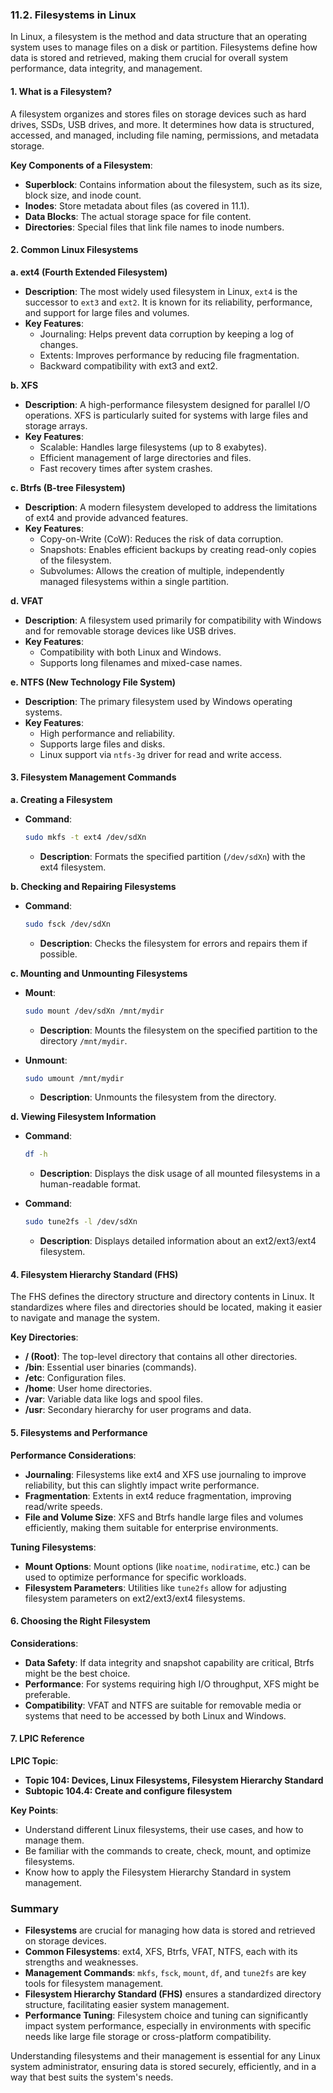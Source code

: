 ### 11.2. Filesystems in Linux

In Linux, a filesystem is the method and data structure that an operating system uses to manage files on a disk or partition. Filesystems define how data is stored and retrieved, making them crucial for overall system performance, data integrity, and management.

#### 1. **What is a Filesystem?**

A filesystem organizes and stores files on storage devices such as hard drives, SSDs, USB drives, and more. It determines how data is structured, accessed, and managed, including file naming, permissions, and metadata storage.

**Key Components of a Filesystem**:
- **Superblock**: Contains information about the filesystem, such as its size, block size, and inode count.
- **Inodes**: Store metadata about files (as covered in 11.1).
- **Data Blocks**: The actual storage space for file content.
- **Directories**: Special files that link file names to inode numbers.

#### 2. **Common Linux Filesystems**

**a. ext4 (Fourth Extended Filesystem)**
- **Description**: The most widely used filesystem in Linux, `ext4` is the successor to `ext3` and `ext2`. It is known for its reliability, performance, and support for large files and volumes.
- **Key Features**:
  - Journaling: Helps prevent data corruption by keeping a log of changes.
  - Extents: Improves performance by reducing file fragmentation.
  - Backward compatibility with ext3 and ext2.

**b. XFS**
- **Description**: A high-performance filesystem designed for parallel I/O operations. XFS is particularly suited for systems with large files and storage arrays.
- **Key Features**:
  - Scalable: Handles large filesystems (up to 8 exabytes).
  - Efficient management of large directories and files.
  - Fast recovery times after system crashes.

**c. Btrfs (B-tree Filesystem)**
- **Description**: A modern filesystem developed to address the limitations of ext4 and provide advanced features.
- **Key Features**:
  - Copy-on-Write (CoW): Reduces the risk of data corruption.
  - Snapshots: Enables efficient backups by creating read-only copies of the filesystem.
  - Subvolumes: Allows the creation of multiple, independently managed filesystems within a single partition.

**d. VFAT**
- **Description**: A filesystem used primarily for compatibility with Windows and for removable storage devices like USB drives.
- **Key Features**:
  - Compatibility with both Linux and Windows.
  - Supports long filenames and mixed-case names.

**e. NTFS (New Technology File System)**
- **Description**: The primary filesystem used by Windows operating systems.
- **Key Features**:
  - High performance and reliability.
  - Supports large files and disks.
  - Linux support via `ntfs-3g` driver for read and write access.

#### 3. **Filesystem Management Commands**

**a. Creating a Filesystem**
- **Command**:
  ```bash
  sudo mkfs -t ext4 /dev/sdXn
  ```
  - **Description**: Formats the specified partition (`/dev/sdXn`) with the ext4 filesystem.

**b. Checking and Repairing Filesystems**
- **Command**:
  ```bash
  sudo fsck /dev/sdXn
  ```
  - **Description**: Checks the filesystem for errors and repairs them if possible.

**c. Mounting and Unmounting Filesystems**
- **Mount**:
  ```bash
  sudo mount /dev/sdXn /mnt/mydir
  ```
  - **Description**: Mounts the filesystem on the specified partition to the directory `/mnt/mydir`.

- **Unmount**:
  ```bash
  sudo umount /mnt/mydir
  ```
  - **Description**: Unmounts the filesystem from the directory.

**d. Viewing Filesystem Information**
- **Command**:
  ```bash
  df -h
  ```
  - **Description**: Displays the disk usage of all mounted filesystems in a human-readable format.

- **Command**:
  ```bash
  sudo tune2fs -l /dev/sdXn
  ```
  - **Description**: Displays detailed information about an ext2/ext3/ext4 filesystem.

#### 4. **Filesystem Hierarchy Standard (FHS)**

The FHS defines the directory structure and directory contents in Linux. It standardizes where files and directories should be located, making it easier to navigate and manage the system.

**Key Directories**:
- **/ (Root)**: The top-level directory that contains all other directories.
- **/bin**: Essential user binaries (commands).
- **/etc**: Configuration files.
- **/home**: User home directories.
- **/var**: Variable data like logs and spool files.
- **/usr**: Secondary hierarchy for user programs and data.

#### 5. **Filesystems and Performance**

**Performance Considerations**:
- **Journaling**: Filesystems like ext4 and XFS use journaling to improve reliability, but this can slightly impact write performance.
- **Fragmentation**: Extents in ext4 reduce fragmentation, improving read/write speeds.
- **File and Volume Size**: XFS and Btrfs handle large files and volumes efficiently, making them suitable for enterprise environments.

**Tuning Filesystems**:
- **Mount Options**: Mount options (like `noatime`, `nodiratime`, etc.) can be used to optimize performance for specific workloads.
- **Filesystem Parameters**: Utilities like `tune2fs` allow for adjusting filesystem parameters on ext2/ext3/ext4 filesystems.

#### 6. **Choosing the Right Filesystem**

**Considerations**:
- **Data Safety**: If data integrity and snapshot capability are critical, Btrfs might be the best choice.
- **Performance**: For systems requiring high I/O throughput, XFS might be preferable.
- **Compatibility**: VFAT and NTFS are suitable for removable media or systems that need to be accessed by both Linux and Windows.

#### 7. **LPIC Reference**

**LPIC Topic**:
- **Topic 104: Devices, Linux Filesystems, Filesystem Hierarchy Standard**
- **Subtopic 104.4: Create and configure filesystem**

**Key Points**:
- Understand different Linux filesystems, their use cases, and how to manage them.
- Be familiar with the commands to create, check, mount, and optimize filesystems.
- Know how to apply the Filesystem Hierarchy Standard in system management.

### Summary

- **Filesystems** are crucial for managing how data is stored and retrieved on storage devices.
- **Common Filesystems**: ext4, XFS, Btrfs, VFAT, NTFS, each with its strengths and weaknesses.
- **Management Commands**: `mkfs`, `fsck`, `mount`, `df`, and `tune2fs` are key tools for filesystem management.
- **Filesystem Hierarchy Standard (FHS)** ensures a standardized directory structure, facilitating easier system management.
- **Performance Tuning**: Filesystem choice and tuning can significantly impact system performance, especially in environments with specific needs like large file storage or cross-platform compatibility.

Understanding filesystems and their management is essential for any Linux system administrator, ensuring data is stored securely, efficiently, and in a way that best suits the system's needs.